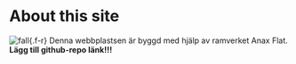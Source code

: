 About this site
==============================================
![fall](img/about.jpg){.f-r}
Denna webbplastsen är byggd med hjälp av ramverket Anax Flat.
**Lägg till github-repo länk!!!**
